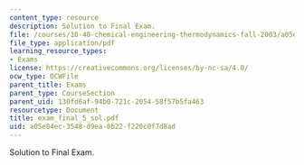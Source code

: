 ```yaml
---
content_type: resource
description: Solution to Final Exam.
file: /courses/10-40-chemical-engineering-thermodynamics-fall-2003/a05e84ec3548d9ea8b22f220c0f7d8ad_exam_final_5_sol.pdf
file_type: application/pdf
learning_resource_types:
- Exams
license: https://creativecommons.org/licenses/by-nc-sa/4.0/
ocw_type: OCWFile
parent_title: Exams
parent_type: CourseSection
parent_uid: 130fd6af-94b0-721c-2054-58f57b5fa463
resourcetype: Document
title: exam_final_5_sol.pdf
uid: a05e84ec-3548-d9ea-8b22-f220c0f7d8ad
---
```

Solution to Final Exam.